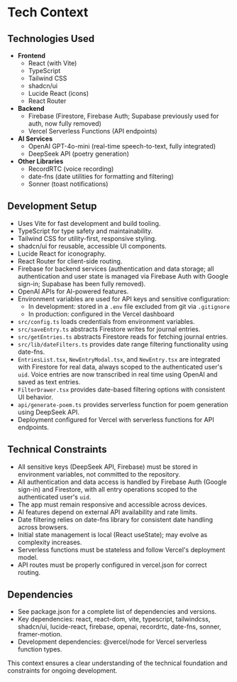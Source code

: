 # Tech Context

## Technologies Used

- **Frontend**
  - React (with Vite)
  - TypeScript
  - Tailwind CSS
  - shadcn/ui
  - Lucide React (icons)
  - React Router
- **Backend**
  - Firebase (Firestore, Firebase Auth; Supabase previously used for auth, now fully removed)
  - Vercel Serverless Functions (API endpoints)
- **AI Services**
  - OpenAI GPT-4o-mini (real-time speech-to-text, fully integrated)
  - DeepSeek API (poetry generation)
- **Other Libraries**
  - RecordRTC (voice recording)
  - date-fns (date utilities for formatting and filtering)
  - Sonner (toast notifications)

## Development Setup

- Uses Vite for fast development and build tooling.
- TypeScript for type safety and maintainability.
- Tailwind CSS for utility-first, responsive styling.
- shadcn/ui for reusable, accessible UI components.
- Lucide React for iconography.
- React Router for client-side routing.
- Firebase for backend services (authentication and data storage; all authentication and user state is managed via Firebase Auth with Google sign-in; Supabase has been fully removed).
- OpenAI APIs for AI-powered features.
- Environment variables are used for API keys and sensitive configuration:
  - In development: stored in a `.env` file excluded from git via `.gitignore`
  - In production: configured in the Vercel dashboard
- `src/config.ts` loads credentials from environment variables.
- `src/saveEntry.ts` abstracts Firestore writes for journal entries.
- `src/getEntries.ts` abstracts Firestore reads for fetching journal entries.
- `src/lib/dateFilters.ts` provides date range filtering functionality using date-fns.
- `EntriesList.tsx`, `NewEntryModal.tsx`, and `NewEntry.tsx` are integrated with Firestore for real data, always scoped to the authenticated user's `uid`. Voice entries are now transcribed in real time using OpenAI and saved as text entries.
- `FilterDrawer.tsx` provides date-based filtering options with consistent UI behavior.
- `api/generate-poem.ts` provides serverless function for poem generation using DeepSeek API.
- Deployment configured for Vercel with serverless functions for API endpoints.

## Technical Constraints

- All sensitive keys (DeepSeek API, Firebase) must be stored in environment variables, not committed to the repository.
- All authentication and data access is handled by Firebase Auth (Google sign-in) and Firestore, with all entry operations scoped to the authenticated user's `uid`.
- The app must remain responsive and accessible across devices.
- AI features depend on external API availability and rate limits.
- Date filtering relies on date-fns library for consistent date handling across browsers.
- Initial state management is local (React useState); may evolve as complexity increases.
- Serverless functions must be stateless and follow Vercel's deployment model.
- API routes must be properly configured in vercel.json for correct routing.

## Dependencies

- See package.json for a complete list of dependencies and versions.
- Key dependencies: react, react-dom, vite, typescript, tailwindcss, shadcn/ui, lucide-react, firebase, openai, recordrtc, date-fns, sonner, framer-motion.
- Development dependencies: @vercel/node for Vercel serverless function types.

This context ensures a clear understanding of the technical foundation and constraints for ongoing development.
